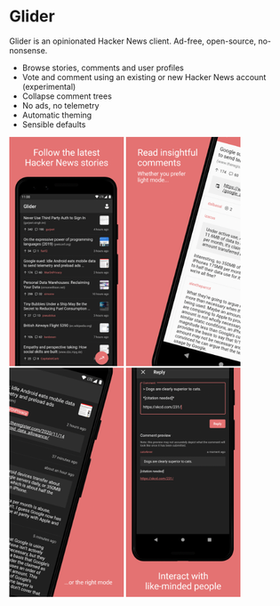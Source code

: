 # Glider

Glider is an opinionated Hacker News client. Ad-free, open-source, no-nonsense.

- Browse stories, comments and user profiles
- Vote and comment using an existing or new Hacker News account (experimental)
- Collapse comment trees
- No ads, no telemetry
- Automatic theming
- Sensible defaults

<p>
  <img width="206px" src="./promotional/mockup-1.png">
  <img width="206px" src="./promotional/mockup-2.png">
  <img width="206px" src="./promotional/mockup-3.png">
  <img width="206px" src="./promotional/mockup-4.png">
</p>
